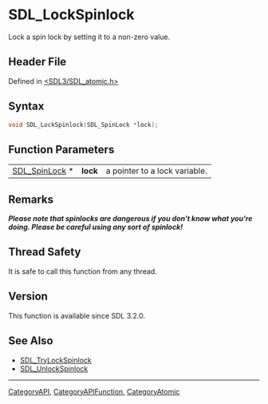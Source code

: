 # SDL_LockSpinlock

Lock a spin lock by setting it to a non-zero value.

## Header File

Defined in [<SDL3/SDL_atomic.h>](https://github.com/libsdl-org/SDL/blob/main/include/SDL3/SDL_atomic.h)

## Syntax

```c
void SDL_LockSpinlock(SDL_SpinLock *lock);
```

## Function Parameters

|                                |          |                               |
| ------------------------------ | -------- | ----------------------------- |
| [SDL_SpinLock](SDL_SpinLock) * | **lock** | a pointer to a lock variable. |

## Remarks

***Please note that spinlocks are dangerous if you don't know what you're
doing. Please be careful using any sort of spinlock!***

## Thread Safety

It is safe to call this function from any thread.

## Version

This function is available since SDL 3.2.0.

## See Also

- [SDL_TryLockSpinlock](SDL_TryLockSpinlock)
- [SDL_UnlockSpinlock](SDL_UnlockSpinlock)






----
[CategoryAPI](CategoryAPI), [CategoryAPIFunction](CategoryAPIFunction), [CategoryAtomic](CategoryAtomic)

